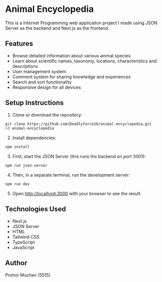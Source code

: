 # Animal Encyclopedia

This is a Internet Programming web applicaiton project I made using JSON Server as the backend and Next.js as the frontend.

## Features

- Browse detailed information about various animal species
- Learn about scientific names, taxonomy, locations, characteristics and descriptions
- User management system
- Comment system for sharing knowledge and experiences
- Search and sort functionality
- Responsive design for all devices

## Setup Instructions

1. Clone or download the repository:
```bash
git clone https://github.com/Deadlyforce16/animal-encyclopedia.git
cd animal-encyclopedia
```

2. Install dependencies:
```bash
npm install
```

3. First, start the JSON Server (this runs the backend on port 3001):
```bash
npm run json-server
```

4. Then, in a separate terminal, run the development server:
```bash
npm run dev
```

5. Open [http://localhost:3000](http://localhost:3000) with your browser to see the result.

## Technologies Used

- Next.js
- JSON Server
- HTML
- Tailwind CSS
- TypeScript
- JavaScript

## Author

Prohor Muchev (5515)
